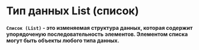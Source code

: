 # Тип данных List (список)
#### `Список (List)` - это изменяемая структура данных, которая содержит упорядоченую последовательность элементов. Элементом списка могут быть объекты любого типа данных. 
